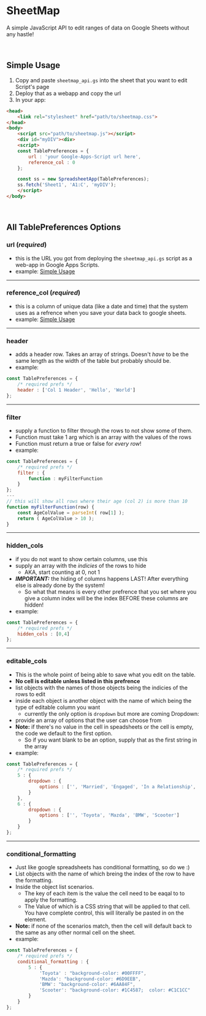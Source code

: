# SheetMap

A simple JavaScript API to edit ranges of data on Google Sheets without any hastle!

<br>

## Simple Usage
1. Copy and paste `sheetmap_api.gs` into the sheet that you want to edit Script's page
2. Deploy that as a webapp and copy the url
3. In your app:
```html
<head>
    <link rel="stylesheet" href="path/to/sheetmap.css">
</head>
<body>
    <script src="path/to/sheetmap.js"></script>
    <div id="myDIV"><div>
    <script>
    const TablePreferences = {
        url : 'your Google-Apps-Script url here',
        reference_col : 0
    };

    const ss = new SpreadsheetApp(TablePreferences);
    ss.fetch('Sheet1', 'A1:C', 'myDIV');
    </script>
</body>
```
<br>

## All TablePreferences Options

### url (*required*)
* this is the URL you got from deploying the `sheetmap_api.gs` script as a web-app in Google Apps Scripts.
* example: [Simple Usage](#simple-usage)
---
### reference_col (*required*)
* this is a column of unique data (like a date and time) that the system uses as a refrence when you save your data back to google sheets.
* example: [Simple Usage](#simple-usage)
---
### header
* adds a header row. Takes an array of strings. Doesn't *have* to be the same length as the width of the table but probably should be.
* example:
```javascript
const TablePreferences = {
    /* required prefs */
    header : ['Col 1 Header', 'Hello', 'World']
};
```
---
### filter
* supply a function to filter through the rows to not show some of them.
* Function must take 1 arg which is an array with the values of the rows
* Function must return a true or false for *every row*!
* example:
```javascript
const TablePreferences = {
    /* required prefs */
    filter : {
        function : myFilterFunction
    }
};
---
// this will show all rows where their age (col 2) is more than 10
function myFilterFunction(row) {
    const AgeColValue = parseInt( row[1] );
    return ( AgeColValue > 10 );
}
```
---
### hidden_cols
* if you do not want to show certain columns, use this
* supply an array with the *indicies* of the rows to hide
    * AKA, start counting at 0, not 1
* *__IMPORTANT:__* the hiding of columns happens LAST! After everything else is already done by the system!
    * So what that means is every other prefrence that you set where you give a column index will be the index BEFORE these columns are hidden!
* example:
```javascript
const TablePreferences = {
    /* required prefs */
    hidden_cols : [0,4]
};
```
---
### editable_cols
* This is the whole point of being able to save what you edit on the table.
* __No cell is editable unless listed in this prefrence__
* list objects with the names of those objects being the indicies of the rows to edit
* inside each object is another object with the name of which being the type of editable column you want
    * currently the only option is `dropdown` but more are coming
Dropdown:
* provide an array of options that the user can choose from
* __Note:__ if there's no value in the cell in speadsheets or the cell is empty, the code we default to the first option.
    * So if you want blank to be an option, supply that as the first string in the array
* example:
```javascript
const TablePreferences = {
    /* required prefs */
    5 : {
        dropdown : {
            options : ['', 'Married', 'Engaged', 'In a Relationship', 'Single']
        }
    },
    6 : {
        dropdown : {
            options : ['', 'Toyota', 'Mazda', 'BMW', 'Scooter']
        }
    }
};
```
---
### conditional_formatting
* Just like google spreadsheets has conditional formatting, so do we :)
* List objects with the name of which breing the index of the row to have the formatting.
* Inside the object list scenarios.
    * The key of each item is the value the cell need to be eaqal to to apply the formatting.
    * The Value of which is a CSS string that will be applied to that cell. You have complete control, this will literally be pasted in on the element.
* __Note:__ if none of the scenarios match, then the cell will default back to the same as any other normal cell on the sheet.
* example:
```javascript
const TablePreferences = {
    /* required prefs */
    conditional_formatting : {
        5 : {
            'Toyota' : "background-color: #00FFFF",
            'Mazda': "background-color: #6D9EEB",
            'BMW': "background-color: #6AA84F",
            'Scooter': "background-color: #1C4587;  color: #C1C1CC"
        }
    }
};
```

